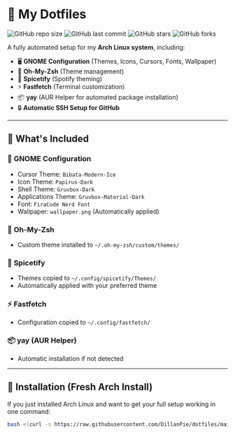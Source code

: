 # 🌌 My Dotfiles
![GitHub repo size](https://img.shields.io/github/repo-size/DillanPie/dotfiles)
![GitHub last commit](https://img.shields.io/github/last-commit/DillanPie/dotfiles)
![GitHub stars](https://img.shields.io/github/stars/DillanPie/dotfiles?style=social)
![GitHub forks](https://img.shields.io/github/forks/DillanPie/dotfiles?style=social)

A fully automated setup for my **Arch Linux system**, including:

- 🖥️ **GNOME Configuration** (Themes, Icons, Cursors, Fonts, Wallpaper)
- 🐚 **Oh-My-Zsh** (Theme management)
- 🎵 **Spicetify** (Spotify theming)
- ⚡ **Fastfetch** (Terminal customization)
- 📦 **yay** (AUR Helper for automated package installation)
- 🔒 **Automatic SSH Setup for GitHub**

---

## 📂 What's Included

### 🔧 **GNOME Configuration**
- Cursor Theme: `Bibata-Modern-Ice`
- Icon Theme: `Papirus-Dark`
- Shell Theme: `Gruvbox-Dark`
- Applications Theme: `Gruvbox-Material-Dark`
- Font: `FiraCode Nerd Font`
- Wallpaper: `wallpaper.png` (Automatically applied)

### 🐚 **Oh-My-Zsh**
- Custom theme installed to `~/.oh-my-zsh/custom/themes/`

### 🎵 **Spicetify**
- Themes copied to `~/.config/spicetify/Themes/`
- Automatically applied with your preferred theme

### ⚡ **Fastfetch**
- Configuration copied to `~/.config/fastfetch/`

### 📦 **yay (AUR Helper)**
- Automatic installation if not detected

---

## 🚀 Installation (Fresh Arch Install)

If you just installed Arch Linux and want to get your full setup working in one command:

```bash
bash <(curl -s https://raw.githubusercontent.com/DillanPie/dotfiles/main/bootstrap.sh)
